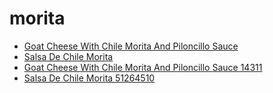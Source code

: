 # morita

 * [Goat Cheese With Chile Morita And Piloncillo Sauce](../../index/g/goat-cheese-with-chile-morita-and-piloncillo-sauce-14311.json)
 * [Salsa De Chile Morita](../../index/s/salsa-de-chile-morita-51264510.json)
 * [Goat Cheese With Chile Morita And Piloncillo Sauce 14311](../../index/g/goat-cheese-with-chile-morita-and-piloncillo-sauce-14311.json)
 * [Salsa De Chile Morita 51264510](../../index/s/salsa-de-chile-morita-51264510.json)
